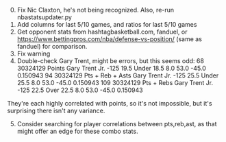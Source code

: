 0. Fix Nic Claxton, he's not being recognized. Also, re-run nbastatsupdater.py
1. Add columns for last 5/10 games, and ratios for last 5/10 games
2. Get opponent stats from hashtagbasketball.com, fanduel, or https://www.bettingpros.com/nba/defense-vs-position/ (same as fanduel) for comparison.
3. Fix warning
4. Double-check Gary Trent, might be errors, but this seems odd:
68   30324129            Points           Gary Trent Jr.  -125  19.5   Under     18.5               8.0               53.0            -45.0  0.150943
94   30324129  Pts + Reb + Asts           Gary Trent Jr.  -125  25.5   Under     25.5               8.0               53.0            -45.0  0.150943
109  30324129        Pts + Rebs           Gary Trent Jr.  -125  22.5    Over     22.5               8.0               53.0            -45.0  0.150943

They're each highly correlated with points, so it's not impossible, but it's surprising there isn't any variance.

5. Consider searching for player correlations between pts,reb,ast, as that might offer an edge for these combo stats.
